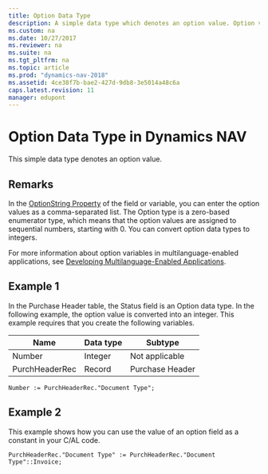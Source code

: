 ```yaml
---
title: Option Data Type
description: A simple data type which denotes an option value. Option values are assigned to sequential numbers, starting with 0 and can be coverted into Integers. 
ms.custom: na
ms.date: 10/27/2017
ms.reviewer: na
ms.suite: na
ms.tgt_pltfrm: na
ms.topic: article
ms.prod: "dynamics-nav-2018"
ms.assetid: 4ce38f7b-bae2-427d-9db8-3e5014a48c6a
caps.latest.revision: 11
manager: edupont
---
```

# Option Data Type in Dynamics NAV
This simple data type denotes an option value.  
  
## Remarks  
 In the [OptionString Property](OptionString-Property.md) of the field or variable, you can enter the option values as a comma-separated list. The Option type is a zero-based enumerator type, which means that the option values are assigned to sequential numbers, starting with 0. You can convert option data types to integers.  
  
 For more information about option variables in multilanguage-enabled applications, see [Developing Multilanguage-Enabled Applications](Developing-Multilanguage-Enabled-Applications.md).  
  
## Example 1 
 In the Purchase Header table, the Status field is an Option data type. In the following example, the option value is converted into an integer. This example requires that you create the following variables.  
  
|Name|Data type|Subtype|  
|----------|---------------|-------------|  
|Number|Integer|Not applicable|  
|PurchHeaderRec|Record|Purchase Header|  
  
```  
Number := PurchHeaderRec."Document Type";  
```  
  
## Example 2
 This example shows how you can use the value of an option field as a constant in your C/AL code.  
  
```  
PurchHeaderRec."Document Type" := PurchHeaderRec."Document Type"::Invoice;   
```